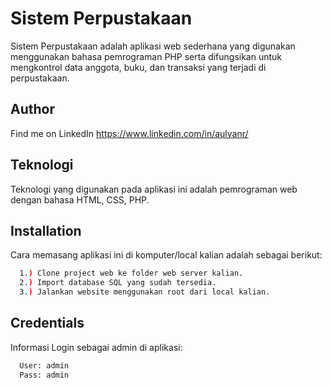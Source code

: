 # Sistem Perpustakaan

Sistem Perpustakaan adalah aplikasi web sederhana yang digunakan menggunakan bahasa pemrograman PHP serta difungsikan untuk mengkontrol data anggota, buku, dan transaksi yang terjadi di perpustakaan.

## Author

Find me on LinkedIn https://www.linkedin.com/in/aulyanr/

## Teknologi

Teknologi yang digunakan pada aplikasi ini adalah pemrograman web dengan bahasa HTML, CSS, PHP.

## Installation

Cara memasang aplikasi ini di komputer/local kalian adalah sebagai berikut:

```bash
  1.) Clone project web ke folder web server kalian.
  2.) Import database SQL yang sudah tersedia.
  3.) Jalankan website menggunakan root dari local kalian.
```

## Credentials

Informasi Login sebagai admin di aplikasi:

```bash
  User: admin
  Pass: admin
```